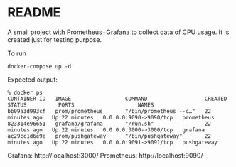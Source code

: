 # README

A small project with Prometheus+Grafana to collect data of CPU usage.
It is created just for testing purpose.

To run

```
docker-compose up -d
```

Expected output:

```
% docker ps
CONTAINER ID   IMAGE                 COMMAND                  CREATED          STATUS          PORTS                    NAMES
bb09a3d993cf   prom/prometheus       "/bin/prometheus --c…"   22 minutes ago   Up 22 minutes   0.0.0.0:9090->9090/tcp   prometheus
823314e96651   grafana/grafana       "/run.sh"                22 minutes ago   Up 22 minutes   0.0.0.0:3000->3000/tcp   grafana
ac29cc1d6e9e   prom/pushgateway      "/bin/pushgateway"       22 minutes ago   Up 22 minutes   0.0.0.0:9091->9091/tcp   pushgateway
```

Grafana: http://localhost:3000/
Prometheus: http://localhost:9090/